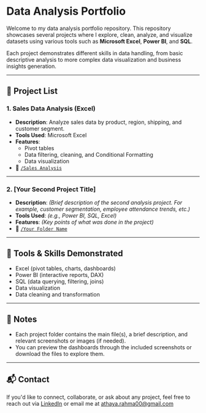 # Data Analysis Portfolio

Welcome to my data analysis portfolio repository. This repository showcases several projects where I explore, clean, analyze, and visualize datasets using various tools such as **Microsoft Excel**, **Power BI**, and **SQL**.

Each project demonstrates different skills in data handling, from basic descriptive analysis to more complex data visualization and business insights generation.

---

## 📁 Project List

### 1. **Sales Data Analysis (Excel)**
- **Description**: Analyze sales data by product, region, shipping, and customer segment. 
- **Tools Used**: Microsoft Excel
- **Features**:
  - Pivot tables
  - Data filtering, cleaning, and Conditional Formatting
  - Data visualization
- 📂 [`/Sales Analysis`](https://github.com/AthayaRahma00/My-portfolio/tree/main/Sales%20Analysis)

---

### 2. **[Your Second Project Title]**
- **Description**: *(Brief description of the second analysis project. For example, customer segmentation, employee attendance trends, etc.)*
- **Tools Used**: *(e.g., Power BI, SQL, Excel)*
- **Features**: *(Key points of what was done in the project)*
- 📂 [`/Your Folder Name`](./Your%20Folder%20Name)

---

## 🧰 Tools & Skills Demonstrated
- Excel (pivot tables, charts, dashboards)
- Power BI (interactive reports, DAX)
- SQL (data querying, filtering, joins)
- Data visualization 
- Data cleaning and transformation

---

## 📌 Notes
- Each project folder contains the main file(s), a brief description, and relevant screenshots or images (if needed).
- You can preview the dashboards through the included screenshots or download the files to explore them.

---

## 📬 Contact
If you'd like to connect, collaborate, or ask about any project, feel free to reach out via [LinkedIn](https://linkedin.com/in/athaya-rahma-puteri) or email me at athaya.rahma00@gmail.com 
